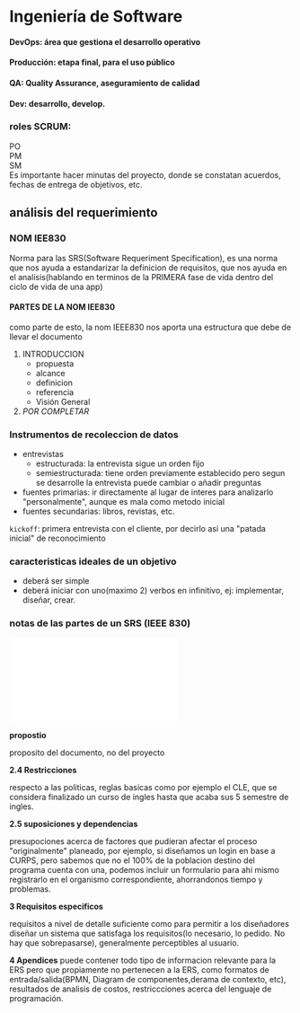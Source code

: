 # Ingeniería de Software
#### DevOps: área que gestiona el desarrollo operativo
#### Producción: etapa final, para el uso público
#### QA: Quality Assurance, aseguramiento de calidad
#### Dev: desarrollo, develop.

### roles SCRUM:
PO<br>
PM<br>
SM<br>
Es importante hacer minutas del proyecto, donde se constatan acuerdos, fechas de entrega de objetivos, etc.
## análisis del requerimiento
### NOM IEE830
Norma para las SRS(Software Requeriment Specification), es una norma que nos ayuda a estandarizar la definicion de requisitos, que nos ayuda en el analisis(hablando en terminos de la PRIMERA fase de vida dentro del ciclo de vida de una app)

#### PARTES DE LA NOM IEE830
como parte de esto, la nom IEEE830 nos aporta una estructura que debe de llevar el documento 
1. INTRODUCCION
    - propuesta
    - alcance
    - definicion
    - referencia
    - Visión General
2. *POR COMPLETAR*

### Instrumentos de recoleccion de datos
- entrevistas
    - estructurada: la entrevista sigue un orden fijo
    - semiestructurada: tiene orden previamente establecido pero segun se desarrolle la entrevista puede cambiar o añadir preguntas
- fuentes primarias: ir directamente al lugar de interes para analizarlo "personalmente", aunque es mala como metodo inicial
- fuentes secundarias: libros, revistas, etc.

`kickoff`: primera entrevista con el cliente, por decirlo asi una "patada inicial" de reconocimiento

### caracteristicas ideales de un objetivo
- deberá ser simple
- deberá iniciar con uno(maximo 2) verbos en infinitivo, ej: implementar, diseñar, crear.

### notas de las partes de un SRS (IEEE 830)
![Documento IEEE830](/6to/Ingeniería%20en%20Software/Referencias/IEEE830_esp.pdf)

**propostio**

proposito del documento, no del proyecto

**2.4 Restricciones**

respecto a las politicas, reglas basicas como por ejemplo el CLE, que se considera finalizado un curso de ingles hasta que acaba sus 5 semestre de ingles.

**2.5 suposiciones y dependencias**

presupociones acerca de factores que pudieran afectar el proceso "originalmente" planeado, por ejemplo, si diseñamos un login en base a CURPS, pero sabemos que no el 100% de la poblacion destino del programa cuenta con una, podemos incluir un formulario para ahi mismo registrarlo en el organismo correspondiente, ahorrandonos tiempo y problemas.

**3 Requisitos especificos**

requisitos a nivel de detalle suficiente como para permitir a los diseñadores diseñar un sistema que satisfaga los requisitos(lo necesario, lo pedido. No hay que sobrepasarse), generalmente perceptibles al usuario.

**4 Apendices**
puede contener todo tipo de informacion relevante para la ERS pero que propiamente no pertenecen a la ERS, como formatos de entrada/salida(BPMN, Diagram de componentes,derama de contexto, etc), resultados de analisis de costos, restriccciones acerca del lenguaje de programación.